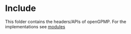 # Include
This folder contains the headers/APIs of openGPMP. For the implementations see
[modules](../modules)
